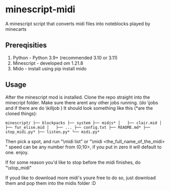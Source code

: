 # minescript-midi
A minescript script that converts midi files into noteblocks played by minecarts

## Prereqisities
1. Python - Python 3.9+ (recommended 3.10 or 3.11)
2. Minescript - developed om 1.21.8
3. Mido - install using pip install mido

## Usage
After the minescript mod is installed. Clone the repo straight into the minecript folder.
Make sure there arent any other jobs running. (do \jobs and if there are do \killjob <id>)
It should look something like this (*are the cloned things):

``minescript/
├── blockpacks
├── system
├── midis*
│   ├── clair.mid
│   ├── fur_elise.mid
│   ├── ...
├── config.txt
├── README.md*
├── stop_midi.py*
├── listen.py*
└── midi.py*``

Then pick a spot, and run "\midi list" or "\midi <the_full_name_of_the_midi> <speed>"
speed can be any number from (0;10>, if you put in zero it will default to one.
enjoy.

If for some reason you'd like to stop before the midi finishes, do "\stop_midi"

If youd like to download more midi's youre free to do so, just download them and pop them into the midis folder :D
